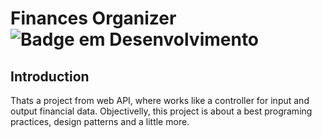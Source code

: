 # Finances Organizer ![Badge em Desenvolvimento](https://img.shields.io/pypi/status/in%20development)
<h2>Introduction</h2>
Thats a project from web API, where works like a controller for input and output financial data. Objectivelly, this project is about a best programing practices, design patterns and a little more. 
